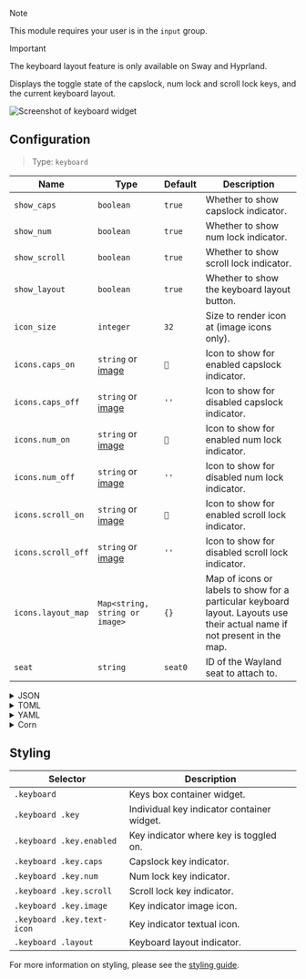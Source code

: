 > [!NOTE]
> This module requires your user is in the `input` group.

> [!IMPORTANT]
> The keyboard layout feature is only available on Sway and Hyprland.

Displays the toggle state of the capslock, num lock and scroll lock keys, and the current keyboard layout.

![Screenshot of keyboard widget](https://f.jstanger.dev/github/ironbar/keys.png)

## Configuration

> Type: `keyboard`

| Name               | Type                           | Default | Description                                                                                                               |
| ------------------ | ------------------------------ | ------- | ------------------------------------------------------------------------------------------------------------------------- |
| `show_caps`        | `boolean`                      | `true`  | Whether to show capslock indicator.                                                                                       |
| `show_num`         | `boolean`                      | `true`  | Whether to show num lock indicator.                                                                                       |
| `show_scroll`      | `boolean`                      | `true`  | Whether to show scroll lock indicator.                                                                                    |
| `show_layout`      | `boolean`                      | `true`  | Whether to show the keyboard layout button.                                                                               |
| `icon_size`        | `integer`                      | `32`    | Size to render icon at (image icons only).                                                                                |
| `icons.caps_on`    | `string` or [image](images)    | `󰪛`     | Icon to show for enabled capslock indicator.                                                                              |
| `icons.caps_off`   | `string` or [image](images)    | `''`    | Icon to show for disabled capslock indicator.                                                                             |
| `icons.num_on`     | `string` or [image](images)    | ``     | Icon to show for enabled num lock indicator.                                                                              |
| `icons.num_off`    | `string` or [image](images)    | `''`    | Icon to show for disabled num lock indicator.                                                                             |
| `icons.scroll_on`  | `string` or [image](images)    | ``     | Icon to show for enabled scroll lock indicator.                                                                           |
| `icons.scroll_off` | `string` or [image](images)    | `''`    | Icon to show for disabled scroll lock indicator.                                                                          |
| `icons.layout_map` | `Map<string, string or image>` | `{}`    | Map of icons or labels to show for a particular keyboard layout. Layouts use their actual name if not present in the map. |
| `seat`             | `string`                       | `seat0` | ID of the Wayland seat to attach to.                                                                                      |

<details>
<summary>JSON</summary>

```json
{
  "end": [
    {
      "type": "keyboard",
      "show_scroll": false,
      "icons": {
        "caps_on": "󰪛",
        "layout_map": {
          "English (US)": "🇺🇸",
          "Ukrainian": "🇺🇦"
        }
      }
    }
  ]
}
```

</details>

<details>
<summary>TOML</summary>

```toml
[[end]]
type = "keyboard"
show_scroll = false

[end.icons]
caps_on = "󰪛"

[end.icons.layout_map]
"English (US)" = "🇺🇸"
Ukrainian = "🇺🇦"
```

</details>

<details>
<summary>YAML</summary>

```yaml
end:
  - type: keyboard
    show_scroll: false
    icons:
      caps_on: 󰪛
      layout_map:
        "English (US)": 🇺🇸
        Ukrainian: 🇺🇦

```

</details>

<details>
<summary>Corn</summary>

```corn
{
end = [ 
        { 
            type = "keyboard" 
            show_scroll = false 
            icons.caps_on = "󰪛" 
            icons.layout_map.'English (US)' = "🇺🇸"
            icons.layout_map.Ukrainian = "🇺🇦"
        }
    ]
}
```

</details>

## Styling

| Selector                   | Description                                |
| -------------------------- | ------------------------------------------ |
| `.keyboard`                | Keys box container widget.                 |
| `.keyboard .key`           | Individual key indicator container widget. |
| `.keyboard .key.enabled`   | Key indicator where key is toggled on.     |
| `.keyboard .key.caps`      | Capslock key indicator.                    |
| `.keyboard .key.num`       | Num lock key indicator.                    |
| `.keyboard .key.scroll`    | Scroll lock key indicator.                 |
| `.keyboard .key.image`     | Key indicator image icon.                  |
| `.keyboard .key.text-icon` | Key indicator textual icon.                |
| `.keyboard .layout`        | Keyboard layout indicator.                 |

For more information on styling, please see the [styling guide](styling-guide).
